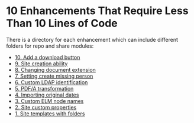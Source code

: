 10 Enhancements That Require Less Than 10 Lines of Code
====================

There is a directory for each enhancement which can include different folders for repo and share modules:

* [10. Add a download button](https://github.com/keensoft/alfresco-summit-2014/10-enhancements/10-download-quickshare)
* [9. Site creation ability](https://github.com/keensoft/alfresco-summit-2014/10-enhancements/09-hide-create-site)
* [8. Changing document extension](https://github.com/keensoft/alfresco-summit-2014/10-enhancements/08-rename-on-change-ext)
* [7. Setting create missing person](https://github.com/keensoft/alfresco-summit-2014/10-enhancements/07-disable-create-missing-people)
* [6. Custom LDAP identification](https://github.com/keensoft/alfresco-summit-2014/10-enhancements/06-custom-ldap-id)
* [5. PDF/A transformation](https://github.com/keensoft/alfresco-summit-2014/10-enhancements/05-pdfa-transformer)
* [4. Importing original dates](https://github.com/keensoft/alfresco-summit-2014/10-enhancements/04-import-original-dates)
* [3. Custom ELM node names](https://github.com/keensoft/alfresco-summit-2014/10-enhancements/03-rename-on-imap-creation)
* [2. Site custom properties](https://github.com/keensoft/alfresco-summit-2014/10-enhancements/02-custom-site-props)
* [1. Site templates with folders](http://ecmarchitect.com/archives/2014/04/04/3687)